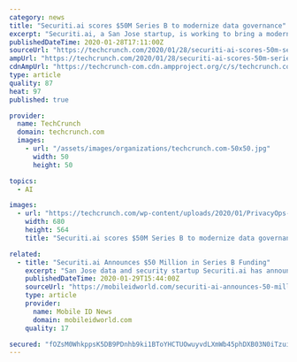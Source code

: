 ```yaml
---
category: news
title: "Securiti.ai scores $50M Series B to modernize data governance"
excerpt: "Securiti.ai, a San Jose startup, is working to bring a modern twist to data governance and security. Today the company announced a $50 million Series B led by General Catalyst with participation from Mayfield. The company, which only launched in 2018, reports it has already raised $81 million. What is attracting all of this investment in such a ..."
publishedDateTime: 2020-01-28T17:11:00Z
sourceUrl: "https://techcrunch.com/2020/01/28/securiti-ai-scores-50m-series-b-to-modernize-data-governance/"
ampUrl: "https://techcrunch.com/2020/01/28/securiti-ai-scores-50m-series-b-to-modernize-data-governance/amp/"
cdnAmpUrl: "https://techcrunch-com.cdn.ampproject.org/c/s/techcrunch.com/2020/01/28/securiti-ai-scores-50m-series-b-to-modernize-data-governance/amp/"
type: article
quality: 87
heat: 97
published: true

provider:
  name: TechCrunch
  domain: techcrunch.com
  images:
    - url: "/assets/images/organizations/techcrunch.com-50x50.jpg"
      width: 50
      height: 50

topics:
  - AI

images:
  - url: "https://techcrunch.com/wp-content/uploads/2020/01/PrivacyOps-Center.jpg?w=680"
    width: 680
    height: 564
    title: "Securiti.ai scores $50M Series B to modernize data governance"

related:
  - title: "Securiti.ai Announces $50 Million in Series B Funding"
    excerpt: "San Jose data and security startup Securiti.ai has announced $50 million in Series B funding led by General Catalyst and with participation from Mayfield. Launched in 2019, Securiti.ai reports that it has already raised $81 million in funding. CEO and founder Rehan Jalil has stated that the goal of the startup is to provide an operations ..."
    publishedDateTime: 2020-01-29T15:44:00Z
    sourceUrl: "https://mobileidworld.com/securiti-ai-announces-50-million-series-b-funding-012903/"
    type: article
    provider:
      name: Mobile ID News
      domain: mobileidworld.com
    quality: 17

secured: "fOZsM0WhkppsK5DB9PDnhb9ki1BToYHCTUOwuyvdLXmWb45phDXB03N0iTzuitK77Zu/cj7jXjZvPYkHPGaoig/3K9HZSZtWUxun3tCBvG89Mfc+5/99LZEIm73MOPKiv+XWfoxTpKD+l02phu4E+Vppuilw/SW+hsvSTq3mfbwnY9uIE5vM2xROboQ/JcYdXQJ1Lun21/m0G/nptRPTUBOphIT1rJorTrR4PnUjXJLET8FHMxg9PCfEl2cuHGIzVLWgqNzeYf93jURAC//XwJu9OEuGCem7e6bmdLsmSnPFK9/Gwr0caTSrwe30ldAsG9Ye/yQXihAib7Z5322+xSf5XQ8KmNZyIzf2R72ULHIZJDHYoKjl4eRWGt6fHo00QWI3I+IS5TOa9Lg9mh1seUN9DMtnrCwdK3PSLBJBKRnGfTPmNWoCvTT5QowTjsTbN7fePa+LyKVAL8iSM9RaA0eWCcxrk4dLq03WKMhtAVs=;1ihsk5A4MznC2G4/mcbOzw=="
---
```


